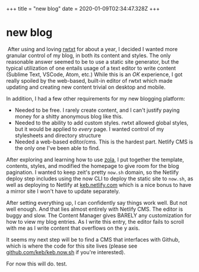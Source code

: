+++
title = "new blog"
date = 2020-01-09T02:34:47.328Z
+++
# new blog
﻿
After using and loving [rwtxt](https://rwtxt.com) for about a year, I decided I wanted more granular control of my blog, in both its content and styles. The only reasonable answer seemed to be to use a static site generator, but the typical utilization of one entails usage of a text editor to write content (Sublime Text, VSCode, Atom, etc.) While this is an *OK* experience, I got really spoiled by the web-based, built-in editor of rwtxt which made updating and creating new content trivial on desktop and mobile.
﻿

In addition, I had a few other requirements for my new blogging platform:
* Needed to be free. I rarely create content, and I can't justify paying money for a shitty anonymous blog like this.
* Needed to the ability to add custom styles. rwtxt allowed global styles, but it would be applied to *every* page. I wanted control of my stylesheets and directory structure
* Needed a web-based editor/cms. This is the hardest part. Netlify CMS is the only one I've been able to find.
﻿

After exploring and learning how to use [zola](https://getzola.org), I put together the template, contents, styles, and modified the homepage to give room for the blog pagination. I wanted to keep zeit's pretty `now.sh` domain, so the Netlify deploy step includes using the now CLI to deploy the static site to `now.sh`, as well as deploying to Netlify at [keb.netlify.com](https://keb.netlify.com) which is a nice bonus to have a mirror site I won't have to update separately.
﻿

After setting everything up, I can confidently say things work well. But not well enough. And that lies almost entirely with Netlify CMS. The editor is buggy and slow. The Content Manager gives BARELY any customization for how to view my blog entries. As I write this entry, the editor fails to scroll with me as I write content that overflows on the y axis.
﻿

It seems my next step will be to find a CMS that interfaces with Github, which is where the code for this site lives (please see [github.com/keb/keb.now.sh](https://github.com/keb/keb.now.sh) if you're interested).
﻿

For now this will do. test.
